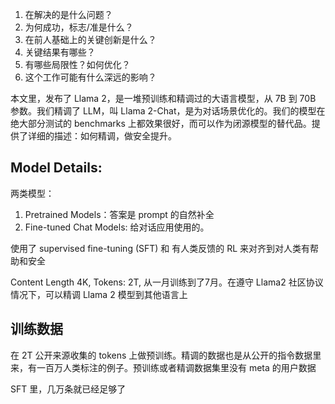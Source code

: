 1. 在解决的是什么问题？
2. 为何成功，标志/准是什么？
3. 在前人基础上的关键创新是什么？
4. 关键结果有哪些？
5. 有哪些局限性？如何优化？
6. 这个工作可能有什么深远的影响？

本文里，发布了 Llama 2，是一堆预训练和精调过的大语言模型，从 7B 到 70B 参数。我们精调了 LLM，叫 Llama 2-Chat，是为对话场景优化的。我们的模型在绝大部分测试的 benchmarks 上都效果很好，而可以作为闭源模型的替代品。提供了详细的描述：如何精调，做安全提升。

## Model Details:
两类模型：

1. Pretrained Models：答案是 prompt 的自然补全
2. Fine-tuned Chat Models: 给对话应用使用的。

使用了 supervised fine-tuning (SFT) 和 有人类反馈的 RL 来对齐到对人类有帮助和安全

Content Length 4K, Tokens: 2T, 从一月训练到了7月。在遵守 Llama2 社区协议情况下，可以精调 Llama 2 模型到其他语言上

## 训练数据
在 2T 公开来源收集的 tokens 上做预训练。精调的数据也是从公开的指令数据里来，有一百万人类标注的例子。预训练或者精调数据集里没有 meta 的用户数据

SFT 里，几万条就已经足够了

